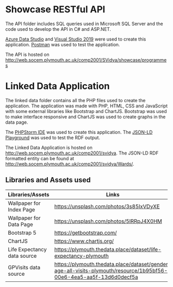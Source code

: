 # Showcase RESTful API
The API folder includes SQL queries used in Microsoft SQL Server and the code used to develop the API in C# and ASP.NET.

[Azure Data Studio](https://docs.microsoft.com/en-us/sql/azure-data-studio/what-is-azure-data-studio?view=sql-server-ver15) and [Visual Studio 2019](https://visualstudio.microsoft.com/downloads/) were used to create this application. [Postman](https://www.postman.com/) was used to test the application.

The API is hosted on http://web.socem.plymouth.ac.uk/comp2001/SVidya/showcase/programmes

# Linked Data Application
The linked data folder contains all the PHP files used to create the application. The application was made with PHP, HTML, CSS and JavaScript with some external libraries like Bootstrap and ChartJS. Bootstrap was used to make interface responsive and ChartJS was used to create graphs in the data page.

The [PHPStorm IDE](https://www.jetbrains.com/phpstorm/) was used to create this application. 
The [JSON-LD Playground](https://json-ld.org/playground/) was used to test the RDF output.

The Linked Data Application is hosted on http://web.socem.plymouth.ac.uk/comp2001/svidya.
The JSON-LD RDF formatted entity can be found at http://web.socem.plymouth.ac.uk/comp2001/svidya/Wards/.

## Libraries and Assets used
| Libraries/Assets | Links |
|--|--|
| Wallpaper for Index Page | https://unsplash.com/photos/3s85IxVDyXE |
| Wallpaper for Data Page | https://unsplash.com/photos/5lRRpJ4X0HM |
| Bootstrap 5 | https://getbootstrap.com/ |
| ChartJS | https://www.chartjs.org/ |
| Life Expectancy data source | https://plymouth.thedata.place/dataset/life-expectancy-plymouth |
| GPVisits data source | https://plymouth.thedata.place/dataset/gender-age-all-visits-plymouth/resource/1b95bf56-00e6-4ea5-aa5f-13d6d0decf5a |
